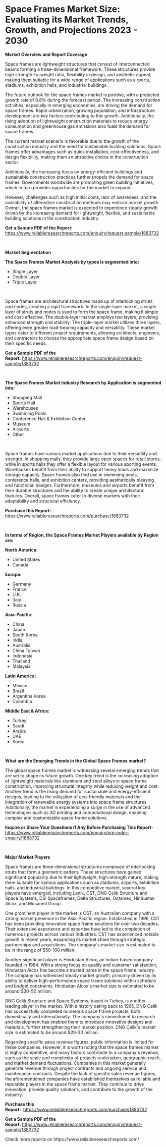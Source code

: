 <p><h1>Space Frames Market Size: Evaluating its Market Trends, Growth, and Projections 2023 - 2030</h1></p><p><strong>Market Overview and Report Coverage</strong></p>
<p><p>Space frames are lightweight structures that consist of interconnected beams forming a three-dimensional framework. These structures provide high strength-to-weight ratio, flexibility in design, and aesthetic appeal, making them suitable for a wide range of applications such as airports, stadiums, exhibition halls, and industrial buildings.</p><p>The future outlook for the space frames market is positive, with a projected growth rate of 6.8% during the forecast period. The increasing construction activities, especially in emerging economies, are driving the demand for space frames. Rapid urbanization, growing population, and infrastructure development are key factors contributing to this growth. Additionally, the rising adoption of lightweight construction materials to reduce energy consumption and greenhouse gas emissions also fuels the demand for space frames.</p><p>The current market scenario is favorable due to the growth of the construction industry and the need for sustainable building solutions. Space frames offer advantages such as quick installation, cost-effectiveness, and design flexibility, making them an attractive choice in the construction sector.</p><p>Additionally, the increasing focus on energy-efficient buildings and sustainable construction practices further propels the demand for space frames. Governments worldwide are promoting green building initiatives, which in turn provides opportunities for the market to expand.</p><p>However, challenges such as high initial costs, lack of awareness, and the availability of alternative construction methods may restrain market growth. Overall, the space frames market is expected to experience steady growth driven by the increasing demand for lightweight, flexible, and sustainable building solutions in the construction industry.</p></p>
<p><strong>Get a Sample PDF of the Report:</strong> <a href="https://www.reliableresearchreports.com/enquiry/request-sample/1883732">https://www.reliableresearchreports.com/enquiry/request-sample/1883732</a></p>
<p>&nbsp;</p>
<p><strong>Market Segmentation</strong></p>
<p><strong>The Space Frames Market Analysis by types is segmented into:</strong></p>
<p><ul><li>Single Layer</li><li>Double Layer</li><li>Triple Layer</li></ul></p>
<p>&nbsp;</p>
<p><p>Space frames are architectural structures made up of interlocking struts and nodes, creating a rigid framework. In the single-layer market, a single layer of struts and nodes is used to form the space frame, making it simple and cost-effective. The double-layer market employs two layers, providing enhanced strength and stability. The triple-layer market utilizes three layers, offering even greater load-bearing capacity and versatility. These market types cater to different project requirements, allowing architects, engineers, and contractors to choose the appropriate space frame design based on their specific needs.</p></p>
<p><strong>Get a Sample PDF of the Report:</strong>&nbsp;<a href="https://www.reliableresearchreports.com/enquiry/request-sample/1883732">https://www.reliableresearchreports.com/enquiry/request-sample/1883732</a></p>
<p>&nbsp;</p>
<p><strong>The Space Frames Market Industry Research by Application is segmented into:</strong></p>
<p><ul><li>Shopping Mall</li><li>Sports Hall</li><li>Warehouses</li><li>Swimming Pools</li><li>Conference Hall & Exhibition Center</li><li>Museum</li><li>Airports</li><li>Other</li></ul></p>
<p>&nbsp;</p>
<p><p>Space frames have various market applications due to their versatility and strength. In shopping malls, they provide large open spaces for retail stores, while in sports halls they offer a flexible layout for various sporting events. Warehouses benefit from their ability to support heavy loads and maximize storage capacity. Space frames also find use in swimming pools, conference halls, and exhibition centers, providing aesthetically pleasing and functional designs. Furthermore, museums and airports benefit from their durable structures and the ability to create unique architectural features. Overall, space frames cater to diverse markets with their adaptability and structural efficiency.</p></p>
<p><strong>Purchase this Report:</strong>&nbsp; <a href="https://www.reliableresearchreports.com/purchase/1883732">https://www.reliableresearchreports.com/purchase/1883732</a></p>
<p>&nbsp;</p>
<p><strong>In terms of Region, the Space Frames Market Players available by Region are:</strong></p>
<p>
    <p> <strong> North America: </strong>
        <ul>
            <li>United States</li>
            <li>Canada</li>
        </ul>
        </p> 
    <p> <strong> Europe: </strong>
        <ul>
            <li>Germany</li>
            <li>France</li>
            <li>U.K.</li>
            <li>Italy</li>
            <li>Russia</li>
        </ul>
        </p> 
    <p> <strong> Asia-Pacific: </strong>
        <ul>
            <li>China</li>
            <li>Japan</li>
            <li>South Korea</li>
            <li>India</li>
            <li>Australia</li>
            <li>China Taiwan</li>
            <li>Indonesia</li>
            <li>Thailand</li>
            <li>Malaysia</li>
        </ul>
        </p> 
    <p> <strong> Latin America: </strong>
        <ul>
            <li>Mexico</li>
            <li>Brazil</li>
            <li>Argentina Korea</li>
            <li>Colombia</li>
        </ul>
        </p> 
    <p> <strong> Middle East & Africa: </strong>
        <ul>
            <li>Turkey</li>
            <li>Saudi</li>
            <li>Arabia</li>
            <li>UAE</li>
            <li>Korea</li>
        </ul>
    </p>
    </p>
<p>&nbsp;</p>
<p><strong>What are the Emerging Trends in the Global Space Frames market?</strong></p>
<p><p>The global space frames market is witnessing several emerging trends that are set to shape its future growth. One key trend is the increasing adoption of lightweight materials like aluminum and steel alloys in space frame construction, improving structural integrity while reducing weight and cost. Another trend is the rising demand for sustainable and energy-efficient designs, leading to the utilization of eco-friendly materials and the integration of renewable energy systems into space frame structures. Additionally, the market is experiencing a surge in the use of advanced technologies such as 3D printing and computational design, enabling complex and customizable space frame solutions.</p></p>
<p><strong>Inquire or Share Your Questions If Any Before Purchasing This Report</strong>- <a href="https://www.reliableresearchreports.com/enquiry/pre-order-enquiry/1883732">https://www.reliableresearchreports.com/enquiry/pre-order-enquiry/1883732</a></p>
<p>&nbsp;</p>
<p><strong>Major Market Players</strong></p>
<p><p>Space frames are three-dimensional structures composed of interlocking struts that form a geometric pattern. These structures have gained significant popularity due to their lightweight, high-strength nature, making them suitable for various applications such as stadiums, airports, exhibition halls, and industrial buildings. In this competitive market, several key players have emerged, including Lanik, CST, DNG Çelik Structure and Space Systems, DSI Spaceframes, Delta Structures, Octamec, Hindustan Alcox, and Mosaned Group.</p><p>One prominent player in the market is CST, an Australian company with a strong market presence in the Asia-Pacific region. Established in 1996, CST has been providing innovative space frame solutions for over two decades. Their extensive experience and expertise have led to the completion of numerous projects across various industries. CST has experienced notable growth in recent years, expanding its market share through strategic partnerships and acquisitions. The company's market size is estimated to be in the range of $50-100 million.</p><p>Another significant player is Hindustan Alcox, an Indian-based company founded in 1984. With a strong focus on quality and customer satisfaction, Hindustan Alcox has become a trusted name in the space frame industry. The company has witnessed steady market growth, primarily driven by its ability to deliver high-performance space frame solutions within schedule and budget constraints. Hindustan Alcox's market size is estimated to be around $30-50 million.</p><p>DNG Çelik Structure and Space Systems, based in Turkey, is another leading player in the market. With a history dating back to 1995, DNG Çelik has successfully completed numerous space frame projects, both domestically and internationally. The company's commitment to research and development has enabled them to introduce innovative designs and materials, further strengthening their market position. DNG Çelik's market size is estimated to be around $20-30 million.</p><p>Regarding specific sales revenue figures, public information is limited for these companies. However, it is worth noting that the space frames market is highly competitive, and many factors contribute to a company's revenue, such as the scale and complexity of projects undertaken, geographic reach, and market demand fluctuations. Companies in this market generally generate revenue through project contracts and ongoing service and maintenance contracts. Despite the lack of specific sales revenue figures, the aforementioned companies have established themselves as reliable and reputable players in the space frame market. They continue to drive innovation, provide quality solutions, and contribute to the growth of the industry.</p></p>
<p><strong>Purchase this Report:</strong>&nbsp;&nbsp;<a href="https://www.reliableresearchreports.com/purchase/1883732">https://www.reliableresearchreports.com/purchase/1883732</a></p>
<p></p>
<p><strong>Get a Sample PDF of the Report:</strong>&nbsp;<a href="https://www.reliableresearchreports.com/enquiry/request-sample/1883732">https://www.reliableresearchreports.com/enquiry/request-sample/1883732</a></p>
<p>Check more reports on https://www.reliableresearchreports.com/</p>